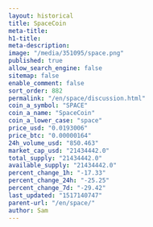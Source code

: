 ```yaml
---
layout: historical
title: SpaceCoin
meta-title: 
h1-title: 
meta-description: 
image: "/media/351095/space.png"
published: true
allow_search_engine: false
sitemap: false
enable_comment: false
sort_order: 882
permalink: "/en/space/discussion.html"
coin_a_symbol: "SPACE"
coin_a_name: "SpaceCoin"
coin_a_lower_case: "space"
price_usd: "0.0193006"
price_btc: "0.00000164"
24h_volume_usd: "850.463"
market_cap_usd: "21434442.0"
total_supply: "21434442.0"
available_supply: "21434442.0"
percent_change_1h: "-17.33"
percent_change_24h: "-25.25"
percent_change_7d: "-29.42"
last_updated: "1517140747"
parent-url: "/en/space/"
author: Sam
---
```


